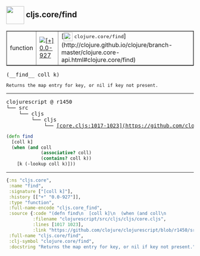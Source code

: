 ## <img width="48px" valign="middle" src="http://i.imgur.com/Hi20huC.png"> cljs.core/find

 <table border="1">
<tr>
<td>function</td>
<td><a href="https://github.com/cljsinfo/api-refs/tree/0.0-927"><img valign="middle" alt="[+] 0.0-927" src="https://img.shields.io/badge/+-0.0--927-lightgrey.svg"></a> </td>
<td>
[<img height="24px" valign="middle" src="http://i.imgur.com/1GjPKvB.png"> <samp>clojure.core/find</samp>](http://clojure.github.io/clojure/branch-master/clojure.core-api.html#clojure.core/find)
</td>
</tr>
</table>

 <samp>
(__find__ coll k)<br>
</samp>

```
Returns the map entry for key, or nil if key not present.
```

---

 <pre>
clojurescript @ r1450
└── src
    └── cljs
        └── cljs
            └── <ins>[core.cljs:1017-1023](https://github.com/clojure/clojurescript/blob/r1450/src/cljs/cljs/core.cljs#L1017-L1023)</ins>
</pre>

```clj
(defn find
  [coll k]
  (when (and coll
             (associative? coll)
             (contains? coll k))
    [k (-lookup coll k)]))
```


---

```clj
{:ns "cljs.core",
 :name "find",
 :signature ["[coll k]"],
 :history [["+" "0.0-927"]],
 :type "function",
 :full-name-encode "cljs.core_find",
 :source {:code "(defn find\n  [coll k]\n  (when (and coll\n             (associative? coll)\n             (contains? coll k))\n    [k (-lookup coll k)]))",
          :filename "clojurescript/src/cljs/cljs/core.cljs",
          :lines [1017 1023],
          :link "https://github.com/clojure/clojurescript/blob/r1450/src/cljs/cljs/core.cljs#L1017-L1023"},
 :full-name "cljs.core/find",
 :clj-symbol "clojure.core/find",
 :docstring "Returns the map entry for key, or nil if key not present."}

```
